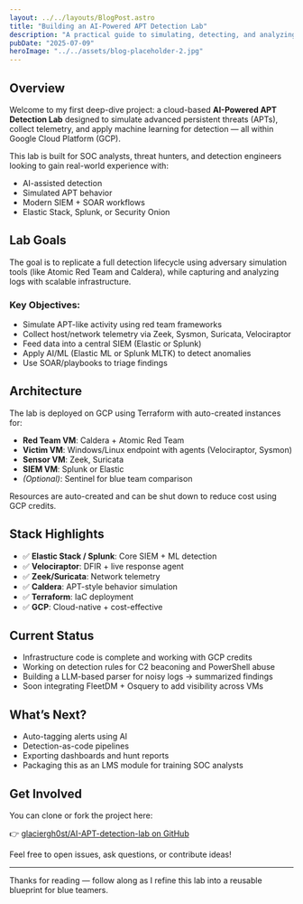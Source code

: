 ```yaml
---
layout: ../../layouts/BlogPost.astro
title: "Building an AI-Powered APT Detection Lab"
description: "A practical guide to simulating, detecting, and analyzing APT-like behavior using AI-driven tooling, open source frameworks, and GCP."
pubDate: "2025-07-09"
heroImage: "../../assets/blog-placeholder-2.jpg"
---
```


## Overview

Welcome to my first deep-dive project: a cloud-based **AI-Powered APT Detection Lab** designed to simulate advanced persistent threats (APTs), collect telemetry, and apply machine learning for detection — all within Google Cloud Platform (GCP).

This lab is built for SOC analysts, threat hunters, and detection engineers looking to gain real-world experience with:
- AI-assisted detection
- Simulated APT behavior
- Modern SIEM + SOAR workflows
- Elastic Stack, Splunk, or Security Onion

## Lab Goals

The goal is to replicate a full detection lifecycle using adversary simulation tools (like Atomic Red Team and Caldera), while capturing and analyzing logs with scalable infrastructure.

### Key Objectives:
- Simulate APT-like activity using red team frameworks
- Collect host/network telemetry via Zeek, Sysmon, Suricata, Velociraptor
- Feed data into a central SIEM (Elastic or Splunk)
- Apply AI/ML (Elastic ML or Splunk MLTK) to detect anomalies
- Use SOAR/playbooks to triage findings

## Architecture

The lab is deployed on GCP using Terraform with auto-created instances for:
- **Red Team VM**: Caldera + Atomic Red Team
- **Victim VM**: Windows/Linux endpoint with agents (Velociraptor, Sysmon)
- **Sensor VM**: Zeek, Suricata
- **SIEM VM**: Splunk or Elastic
- *(Optional)*: Sentinel for blue team comparison

Resources are auto-created and can be shut down to reduce cost using GCP credits.

## Stack Highlights

- ✅ **Elastic Stack / Splunk**: Core SIEM + ML detection
- ✅ **Velociraptor**: DFIR + live response agent
- ✅ **Zeek/Suricata**: Network telemetry
- ✅ **Caldera**: APT-style behavior simulation
- ✅ **Terraform**: IaC deployment
- ✅ **GCP**: Cloud-native + cost-effective

## Current Status

- Infrastructure code is complete and working with GCP credits
- Working on detection rules for C2 beaconing and PowerShell abuse
- Building a LLM-based parser for noisy logs → summarized findings
- Soon integrating FleetDM + Osquery to add visibility across VMs

## What’s Next?

- Auto-tagging alerts using AI
- Detection-as-code pipelines
- Exporting dashboards and hunt reports
- Packaging this as an LMS module for training SOC analysts

## Get Involved

You can clone or fork the project here:

👉 [glaciergh0st/AI-APT-detection-lab on GitHub](https://github.com/glaciergh0st/AI-APT-detection-lab)

Feel free to open issues, ask questions, or contribute ideas!

---

Thanks for reading — follow along as I refine this lab into a reusable blueprint for blue teamers.

